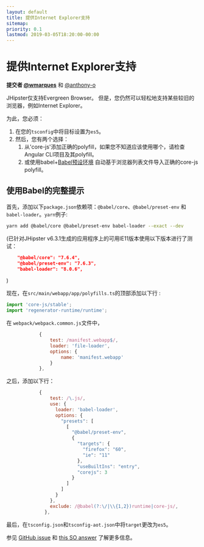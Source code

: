 ```yaml
---
layout: default
title: 提供Internet Explorer支持
sitemap:
priority: 0.1
lastmod: 2019-03-05T18:20:00-00:00
---
```


# 提供Internet Explorer支持

**提交者 [@wmarques](https://github.com/wmarques)** 和 [@anthony-o](https://github.com/anthony-o)

JHipster仅支持Evergreen Browser。
但是，您仍然可以轻松地支持某些较旧的浏览器，例如Internet Explorer。

为此，您必须：

1. 在您的`tsconfig`中将目标设置为`es5`。
2. 然后，您有两个选择：
   1. 从'core-js'添加正确的polyfill，如果您不知道应该使用哪个，请检查Angular CLI项目及其polyfill。
   2. 或使用babel+[Babel预设环境](https://babeljs.io/docs/en/babel-preset-env#usebuiltins) 自动基于浏览器列表文件导入正确的core-js polyfill。

## 使用Babel的完整提示

首先，添加以下`package.json`依赖项：`@babel/core`、`@babel/preset-env` 和 `babel-loader`。`yarn`例子:
```bash
yarn add @babel/core @babel/preset-env babel-loader --exact --dev
```
(已针对JHipster v6.3.1生成的应用程序上的可用IE11版本使用以下版本进行了测试：
```json
    "@babel/core": "7.6.4",
    "@babel/preset-env": "7.6.3",
    "babel-loader": "8.0.6",
```
)

现在，在`src/main/webapp/app/polyfills.ts`的顶部添加以下行 :
```ts
import 'core-js/stable';
import 'regenerator-runtime/runtime';
```

在 `webpack/webpack.common.js`文件中，
```js
            {
                test: /manifest.webapp$/,
                loader: 'file-loader',
                options: {
                    name: 'manifest.webapp'
                }
            },
```
之后，添加以下行：
```js
            {
                test: /\.js/,
                use: {
                  loader: 'babel-loader',
                  options: {
                    "presets": [
                      [
                        "@babel/preset-env",
                        {
                          "targets": {
                            "firefox": "60",
                            "ie": "11"
                          },
                          "useBuiltIns": "entry",
                          "corejs": 3
                        }
                      ]
                    ]
                  }
                },
                exclude: /@babel(?:\/|\\{1,2})runtime|core-js/,
              },
```

最后，在`tsconfig.json`和`tsconfig-aot.json`中将`target`更改为`es5`。

参见 [GitHub issue](https://github.com/jhipster/generator-jhipster/issues/10184#issuecomment-541650501) 和 [this SO answer](https://stackoverflow.com/a/58377002/535203) 了解更多信息。
